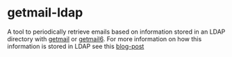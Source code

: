 # getmail-ldap
A tool to periodically retrieve emails based on information stored in an LDAP directory with [getmail](https://pyropus.ca./software/getmail/) or [getmail6](https://getmail6.org/).
For more information on how this information is stored in LDAP see this [blog-post](https://www.effinger.org/2009/03/22/dovecot-exim-openldap-und-getmail-unter-ubuntu-1-openldap/)
